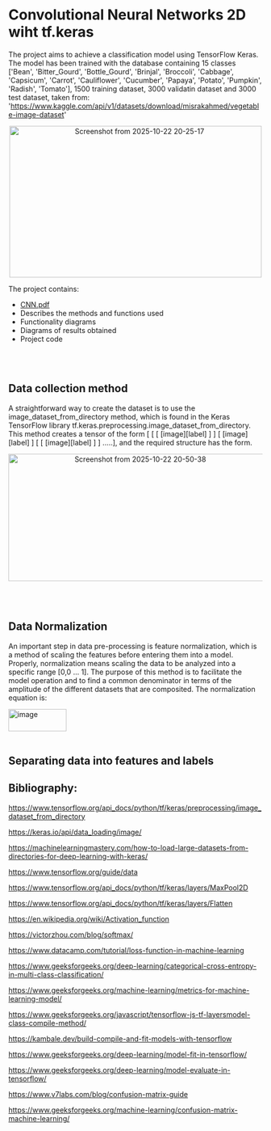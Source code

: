 # Convolutional Neural Networks 2D wiht tf.keras

  The project aims to achieve a classification model using TensorFlow Keras. The model has been trained with the database containing 15 classes ['Bean', 'Bitter_Gourd', 'Bottle_Gourd', 'Brinjal', 'Broccoli', 'Cabbage', 'Capsicum', 'Carrot', 'Cauliflower', 'Cucumber', 'Papaya', 'Potato', 'Pumpkin', 'Radish', 'Tomato'], 1500 training dataset, 3000 validatin dataset and 3000 test dataset, taken from: 'https://www.kaggle.com/api/v1/datasets/download/misrakahmed/vegetable-image-dataset'

<p align="center">
<img width="500" height="300" alt="Screenshot from 2025-10-22 20-25-17" src="https://github.com/user-attachments/assets/6ff5883c-9a6b-445e-a131-735da5c9f59f" />
</p>

The project contains:
* [CNN.pdf](https://github.com/user-attachments/files/21350468/CNN.pdf)
* Describes the methods and functions used
* Functionality diagrams
* Diagrams of results obtained
* Project code
<br />
<br />

## Data collection method
A straightforward way to create the dataset is to use the image_dataset_from_directory method, which is found in the Keras TensorFlow library tf.keras.preprocessing.image_dataset_from_directory. This method creates a tensor of the form [ [ [ [image][label] ] ]  [ [image][label] ] [ [ [image][label] ] ]  .....], and the required structure has the form.
<p align="center">
<img width="507" height="252" alt="Screenshot from 2025-10-22 20-50-38" src="https://github.com/user-attachments/assets/f100eb2a-a53b-43b6-b4ae-e97d6d0c487c" />
</p>
<br />
<br />

## Data Normalization
An important step in data pre-processing is feature normalization, which is a method of scaling the features before entering them into a model. Properly, normalization means scaling the data to be analyzed into a specific range [0,0 ... 1]. The purpose of this method is to facilitate the model operation and to find a common denominator in terms of the amplitude of the different datasets that are composited. The normalization equation is:

<img width="115" height="44" alt="image" src="https://github.com/user-attachments/assets/8060b909-6a1a-41dd-a24b-166164f52d69" />
<br />
<br />

## Separating data into features and labels

















## Bibliography:

https://www.tensorflow.org/api_docs/python/tf/keras/preprocessing/image_dataset_from_directory

https://keras.io/api/data_loading/image/

https://machinelearningmastery.com/how-to-load-large-datasets-from-directories-for-deep-learning-with-keras/

https://www.tensorflow.org/guide/data

https://www.tensorflow.org/api_docs/python/tf/keras/layers/MaxPool2D 

https://www.tensorflow.org/api_docs/python/tf/keras/layers/Flatten

https://en.wikipedia.org/wiki/Activation_function

https://victorzhou.com/blog/softmax/

https://www.datacamp.com/tutorial/loss-function-in-machine-learning

https://www.geeksforgeeks.org/deep-learning/categorical-cross-entropy-in-multi-class-classification/

https://www.geeksforgeeks.org/machine-learning/metrics-for-machine-learning-model/

https://www.geeksforgeeks.org/javascript/tensorflow-js-tf-layersmodel-class-compile-method/

https://kambale.dev/build-compile-and-fit-models-with-tensorflow

https://www.geeksforgeeks.org/deep-learning/model-fit-in-tensorflow/

https://www.geeksforgeeks.org/deep-learning/model-evaluate-in-tensorflow/

https://www.v7labs.com/blog/confusion-matrix-guide

https://www.geeksforgeeks.org/machine-learning/confusion-matrix-machine-learning/

